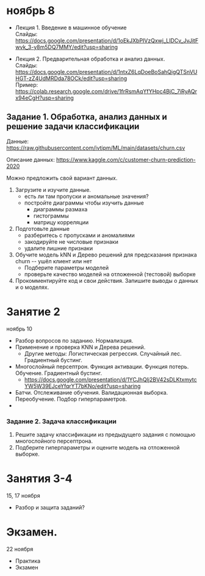 # ноябрь 8
- Лекция 1. Введение в машинное обучение   
Слайды: https://docs.google.com/presentation/d/1oEkJXbPIVzQxwj_LIDCv_JvJitFwvk_3-y8m5DQ7MMY/edit?usp=sharing

- Лекция 2. Предварительная обработка и анализ данных. \
  Слайды: https://docs.google.com/presentation/d/1ntxZ6LqDoeBoSahQigQTSnVUHGT-zZ4UdMRDda78OCk/edit?usp=sharing \
  Пример: https://colab.research.google.com/drive/1frRsmAqYfYHpc4BjC_7iRyAQrx94eCgH?usp=sharing
  
##  Задание 1. Обработка, анализ данных и решение задачи классификации
Данные: https://raw.githubusercontent.com/ivtipm/ML/main/datasets/churn.csv

Описание данных: https://www.kaggle.com/c/customer-churn-prediction-2020

Можно предложить свой вариант данных.

1. Загрузите и изучите данные. 
    - есть ли там пропуски и аномальные значения?
    - постройте диаграммы чтобы изучить данные
      - диаграммы размаха
      - гистограммы
      - матрицу корреляции
1. Подготовьте данные
    - разберитесь с пропусками и аномалиями
    - закодируйте не числовые признаки
    - удалите лишние признаки
3. Обучите модель kNN и Дерево решений для предсказания признака churn -- ушёл клиент или нет
    - Подберите параметры моделей
    - проверьте качество моделей на отложенной (тестовой) выборке
1. Прокомментируйте код и свои действия. Запишите выводы о данных и о моделях. 


# Занятие 2
ноябрь 10
- Разбор вопросов по заданию. Нормализция.
- Применение и проверка KNN и Дерева решений. 
  - Другие методы: Логистическая регрессия. Случайный лес. Градиентный бустинг.
- Многослойный персептрон. Функция активации. Функция потерь. Обучение. Градиентный бустинг.
  - https://docs.google.com/presentation/d/1YCJhQIj2BV42sDLKtxmytcYW5W39EJceYfqrYT7bKNo/edit?usp=sharing
- Батчи. Отслеживание обучения. Валидационная выборка. Переобучение. Подбор гиперпараметров.
- 

### Задание 2. Задача классификации
1. Решите задачу классификации из предыдущего задания с помощью многослойного персептрона.
2. Подберите гиперпараметры и оцените модель на отложенной выборке.

# Занятия 3-4
15, 17 ноября
- Разбор и защита заданий?

# Экзамен.
22 ноября
- Практика
- Экзамен
